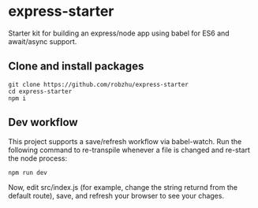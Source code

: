 # express-starter
Starter kit for building an express/node app using babel for ES6 and await/async support. 

## Clone and install packages
```
git clone https://github.com/robzhu/express-starter
cd express-starter
npm i
```

## Dev workflow
This project supports a save/refresh workflow via babel-watch. Run the following command to re-transpile whenever a file is changed and re-start the node process:
```
npm run dev
```

Now, edit src/index.js (for example, change the string returnd from the default route), save, and refresh your browser to see your chages. 
